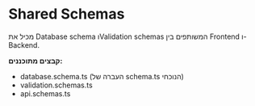 # Shared Schemas

מכיל את Database schema וValidation schemas המשותפים בין Frontend ו-Backend.

**קבצים מתוכננים:**
- database.schema.ts (העברה של schema.ts הנוכחי)
- validation.schemas.ts
- api.schemas.ts